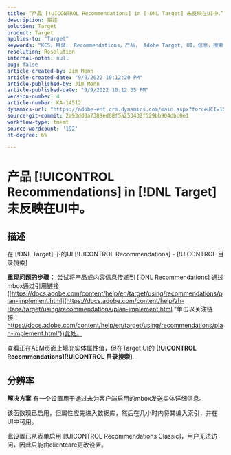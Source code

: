```yaml
---
title: “产品 [!UICONTROL Recommendations] in [!DNL Target] 未反映在UI中。”
description: 描述
solution: Target
product: Target
applies-to: "Target"
keywords: "KCS，目录， Recommendations，产品， Adobe Target, UI，信息，搜索"
resolution: Resolution
internal-notes: null
bug: false
article-created-by: Jim Menn
article-created-date: "9/9/2022 10:12:20 PM"
article-published-by: Jim Menn
article-published-date: "9/9/2022 10:12:35 PM"
version-number: 4
article-number: KA-14512
dynamics-url: "https://adobe-ent.crm.dynamics.com/main.aspx?forceUCI=1&pagetype=entityrecord&etn=knowledgearticle&id=8c8b7b73-8c30-ed11-9db1-0022480866ad"
source-git-commit: 2a93dd0a7389ed08f5a253432f529bb904dbc0e1
workflow-type: tm+mt
source-wordcount: '192'
ht-degree: 6%

---
```


# 产品 [!UICONTROL Recommendations] in [!DNL Target] 未反映在UI中。

## 描述


在 [!DNL Target] 下的UI [!UICONTROL Recommendations] - [!UICONTROL 目录搜索]

<b>重现问题的步骤：</b>
尝试将产品或内容信息传递到 [!DNL Recommendations] 通过mbox通过引用链接([https://docs.adobe.com/content/help/en/target/using/recommendations/plan-implement.html](https://docs.adobe.com/content/help/zh-Hans/target/using/recommendations/plan-implement.html "单击以关注链接：https://docs.adobe.com/content/help/en/target/using/recommendations/plan-implement.html"))此处。


查看正在AEM页面上填充实体属性值，但在Target UI的 <b> [!UICONTROL Recommendations]</b><b>[!UICONTROL 目录搜索]</b>.


## 分辨率


<b>解决方案</b>
有一个设置用于通过未为客户端启用的mbox发送实体详细信息。

该函数现已启用，但属性应先进入数据库，然后在几小时内将其编入索引，并在UI中可用。

此设置已从表单启用 [!UICONTROL Recommendations Classic]，用户无法访问，因此只能由clientcare更改设置。
